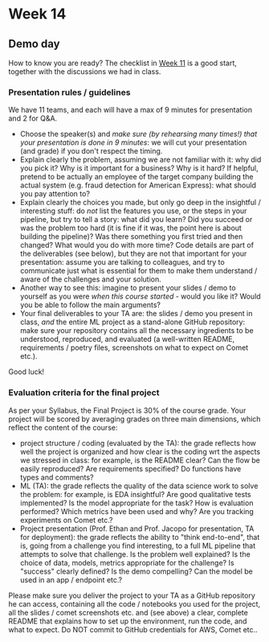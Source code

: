 # Week 14

## Demo day

How to know you are ready? The checklist in [Week 11](https://github.com/jacopotagliabue/MLSys-NYU-2023/blob/main/weeks/11/Project_checklist.pdf) is a good start, together with the discussions we had in class.

### Presentation rules / guidelines

We have 11 teams, and each will have a max of 9 minutes for presentation and 2 for Q&A.

* Choose the speaker(s) and _make sure (by rehearsing many times!) that your presentation is done in 9 minutes_: we will cut your presentation (and grade) if you don't respect the timing.
* Explain clearly the problem, assuming we are not familiar with it: why did you pick it? Why is it important for a business? Why is it hard? If helpful, pretend to be actually an employee of the target company building the actual system (e.g. fraud detection for American Express): what should you pay attention to?
* Explain clearly the choices you made, but only go deep in the insightful / interesting stuff: do _not_ list the features you use, or the steps in your pipeline, but try to tell a story: what did you learn? Did you succeed or was the problem too hard (it is fine if it was, the point here is about building the pipeline)? Was there something you first tried and then changed? What would you do with more time? Code details are part of the deliverables (see below), but they are not that important for your presentation: assume you are talking to colleagues, and try to communicate just what is essential for them to make them understand / aware of the challenges and your solution.
* Another way to see this: imagine to present your slides / demo to yourself as you were _when this course started_ - would you like it? Would you be able to follow the main arguments?
* Your final deliverables to your TA are: the slides / demo you present in class, _and_ the entire ML project as a stand-alone GitHub repository: make sure your repository contains all the necessary ingredients to be understood, reproduced, and evaluated (a well-written README, requirements / poetry files, screenshots on what to expect on Comet etc.).

Good luck!

### Evaluation criteria for the final project

As per your Syllabus, the Final Project is 30% of the course grade. Your project will be scored by averaging grades on three main dimensions, which reflect the content of the course:

* project structure / coding (evaluated by the TA): the grade reflects how well the project is organized and how clear is the coding wrt the aspects we stressed in class: for example, is the README clear? Can the flow be easily reproduced? Are requirements specified? Do functions have types and comments?
* ML (TA): the grade reflects the quality of the data science work to solve the problem: for example, is EDA insightful? Are good qualitative tests implemented? Is the model appropriate for the task? How is evaluation performed? Which metrics have been used and why? Are you tracking experiments on Comet etc.?
* Project presentation (Prof. Ethan and Prof. Jacopo for presentation, TA for deployment): the grade reflects the ability to "think end-to-end", that is, going from a challenge you find interesting, to a full ML pipeline that attempts to solve that challenge. Is the problem well explained? Is the choice of data, models, metrics appropriate for the challenge? Is "success" clearly defined? Is the demo compelling? Can the model be used in an app / endpoint etc.?

Please make sure you deliver the project to your TA as a GitHub repository he can access, containing all the code / notebooks you used for the project, all the slides / comet screenshots etc. and (see above) a clear, complete README that explains how to set up the environment, run the code, and what to expect. Do NOT commit to GitHub credentials for AWS, Comet etc..
